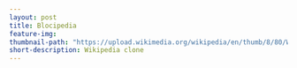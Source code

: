 ```yaml
---
layout: post
title: Blocipedia
feature-img:
thumbnail-path: "https://upload.wikimedia.org/wikipedia/en/thumb/8/80/Wikipedia-logo-v2.svg/1200px-Wikipedia-logo-v2.svg.png"
short-description: Wikipedia clone
---
```

